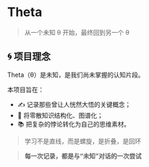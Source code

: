 # Theta

> 从一个未知 θ 开始，最终回到另一个 θ

## 🌀 项目理念

Theta（θ）是未知，是我们尚未掌握的认知片段。

本项目旨在：
- ✍️ 记录那些曾让人恍然大悟的关键概念；
- 🔗 将零散知识结构化、图谱化；
- 📚 把复杂的悖论转化为自己的思维素材。

> 学习不是直线，而是螺旋，是折叠，是回环
 
> **每一次记录，都是与“未知”对话的一次尝试**
